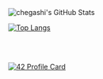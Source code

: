 

<img align="left" display="block" alt="chegashi's GitHub Stats" src="https://github-readme-stats.codestackr.vercel.app/api?username=chegashi&show_icons=true&hide_border=true" />

</br>

[![Top Langs](https://github-readme-stats.vercel.app/api/top-langs/?username=chegashi&layout=compact)](https://github.com/anuraghazra/github-readme-stats)


</br></br>


[![42 Profile Card](https://1337-readme.vercel.app/api/profile?cursus=42&dark=true&login=mochegri)](https://github.com/mohouyizme/1337-readme)


